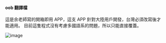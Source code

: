 #### oob 翻譯檔
這是余老師寫的開箱即用 APP，這支 APP 針對大陸用戶開發，台灣必須改寫後才能適用。
目前這隻程式沒有考慮多國語系的問題，所以只能直接覆蓋。

![image](https://github.com/user-attachments/assets/c110ae55-64a1-4952-b5a7-c54ff65205a7)

